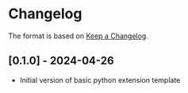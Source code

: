 # Changelog

The format is based on [Keep a Changelog](https://keepachangelog.com/en/1.0.0/).


## [0.1.0] - 2024-04-26
- Initial version of basic python extension template